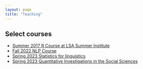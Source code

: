 ```yaml
---
layout: page 
title: "Teaching"
---
```



## Select courses

- [Summer 2017 R Course at LSA Summer Institute](courses/2017_lsa/)
- [Fall 2022 NLP Course](courses/2022_lin517/)
- [Spring 2023 Statistics for linguistics](/2023_Lin611)
- [Spring 2023 Quantitative Investigations in the Social Sciences](/AandS500_2023)